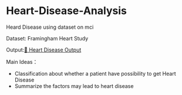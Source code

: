 # Heart-Disease-Analysis
Heard Disease using dataset on mci

Dataset: Framingham Heart Study

Output:[🔗 Heart Disease Output](https://www.notion.so/Heart-Disease-Analysis-5e061a8187a54d73b7c7850dc9d149d7)

Main Ideas：
- Classification about whether a patient have possibility to get Heart Disease 
- Summarize the factors may lead to heart disease
